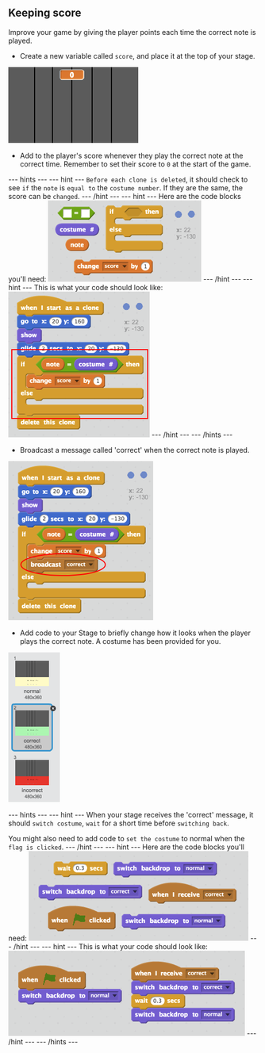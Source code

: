 ## Keeping score

Improve your game by giving the player points each time the correct note is played.

+ Create a new variable called `score`, and place it at the top of your stage.

![Add a score](images/add-score.png)

+ Add to the player's score whenever they play the correct note at the correct time. Remember to set their score to `0` at the start of the game.

--- hints ---
--- hint ---
`Before each clone is deleted`, it should check to see `if` the `note` is `equal to` the `costume number`. If they are the same, the score can be `changed`.
--- /hint ---
--- hint ---
Here are the code blocks you'll need:
![Blocks for keeping score](images/score-blocks.png)
--- /hint ---
--- hint ---
This is what your code should look like:
![Code for keeping score](images/score-code.png)
--- /hint ---
--- /hints ---

+ Broadcast a message called 'correct' when the correct note is played.

![Broadcasting a 'correct' message](images/broadcast-correct.png)

+ Add code to your Stage to briefly change how it looks when the player plays the correct note. A costume has been provided for you.

![Correct stage background](images/correct-costume.png)

--- hints ---
--- hint ---
When your stage receives the 'correct' message, it should `switch costume`, `wait` for a short time before `switching back`.

You might also need to add code to `set the costume` to normal when the `flag is clicked`.
--- /hint ---
--- hint ---
Here are the code blocks you'll need:
![Blocks for playing the correct note](images/stage-correct-blocks.png)
--- /hint ---
--- hint ---
This is what your code should look like:
![Code for playing the correct note](images/stage-correct-code.png)
--- /hint ---
--- /hints ---
